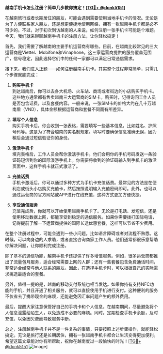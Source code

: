 **越南手机卡怎么注册？简单几步教你搞定！[[TG💪+ @donk5151](https://t.me/s/donk5151)]**

在越南旅行或者长期居住的朋友，可能会遇到需要使用当地手机卡的情况。无论是为了方便联系家人朋友，还是想更便捷地使用网络，拥有一张越南手机卡都是必不可少的。不过，对于初次到访越南的人来说，如何注册一张手机卡可能是个难题。今天，我们就来聊聊越南手机卡的注册方法，让你轻松搞定！

首先，我们需要了解越南的主要手机运营商有哪些。目前，在越南比较常见的三大运营商是Viettel、Mobifone和Vinaphone。这三家运营商提供的服务覆盖范围广，信号稳定，因此选择它们中的任何一家都可以满足日常通信需求。

接下来，我们进入正题——如何注册越南手机卡。其实整个过程非常简单，只需几个步骤就能完成：

1. **购买手机卡**  
   到达越南后，你可以去各大机场、火车站、商场或者街边的小店购买手机卡。这些地方通常都有售卖越南三大运营商的SIM卡。购买时，记得询问工作人员是否包含话费，以及套餐内容。一般来说，一张SIM卡的价格大约在几十万越南盾（VND），具体金额根据运营商和套餐不同而有所差异。

2. **填写个人信息**  
   购买手机卡后，你会收到一张表格，需要填写一些基本信息，比如姓名、护照号码等。这是为了符合越南的实名制规定。填写时要确保信息准确无误，因为稍后会通过短信验证你的身份。

3. **激活手机卡**  
   填完表格后，工作人员会帮你激活手机卡。他们会用你的手机号码发送一条验证码短信到你的国际漫游手机上。你需要将收到的验证码输入到手机卡的激活页面中，这样手机卡就正式激活了。

4. **充值话费**  
   手机卡激活后，你可以通过多种方式为手机卡充值话费。最常见的方法是在便利店或街头小店购买充值卡，然后按照说明输入充值密码即可。此外，也可以通过运营商的官方网站或APP进行在线充值，这种方式更加方便快捷。

5. **享受通信服务**  
   充值完成后，你就可以开始使用越南手机卡了。无论是打电话、发短信，还是使用移动数据上网，都能享受到稳定的通信服务。如果你需要拨打国际电话，记得提前了解一下运营商提供的国际长途优惠套餐，这样可以节省不少费用。

在整个注册过程中，可能会遇到一些小问题，比如语言障碍或者对流程不熟悉。这时候，可以向身边的人求助，或者直接咨询商家工作人员。他们通常都很乐意帮助你解决问题，让你顺利完成注册。

除了基本的通信功能，越南手机卡还提供了许多增值服务。例如，很多运营商都推出了流量包月服务，适合经常需要上网的人群；还有一些套餐包含免费通话时间，非常适合经常与他人联系的朋友。因此，在选择手机卡时，可以根据自己的实际需求挑选最适合的套餐。

另外，值得一提的是，越南的移动支付系统也相当发达。如果你持有支持NFC功能的手机，并且开通了相关服务，就可以直接使用手机进行支付。这种便利的服务不仅省去了携带现金的麻烦，还能避免因汇率问题产生的额外费用。

最后，提醒大家注意保管好自己的手机卡和个人信息。在越南期间，尽量避免将个人信息泄露给陌生人，以免造成不必要的麻烦。同时，定期检查手机卡余额，及时充值，以免因欠费而导致服务中断。

总之，注册越南手机卡并不是一件复杂的事情，只要按照上述步骤操作，就能轻松搞定。无论是旅行还是长期居住，拥有一张越南手机卡都会让生活变得更加便利。希望这篇文章能对你有所帮助，祝你在越南度过一段愉快的时光！[[TG💪+ @donk5151](https://t.me/s/donk5151) ![Image](https://i.postimg.cc/rwNCRYN7/Snipaste-2025-04-30-17-27-05.png)]